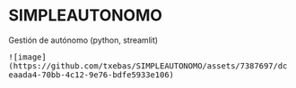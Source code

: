 # SIMPLEAUTONOMO
Gestión de autónomo (python, streamlit)

<kbd>
![image](https://github.com/txebas/SIMPLEAUTONOMO/assets/7387697/dceaada4-70bb-4c12-9e76-bdfe5933e106)
</kbd>
